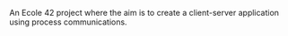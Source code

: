 An Ecole 42 project where the aim is to create a client-server application using process communications.
